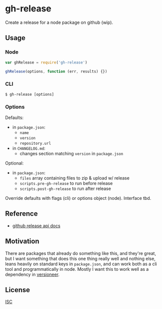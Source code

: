 # gh-release

Create a release for a node package on github (wip).

## Usage

### Node

```js
var ghRelease = require('gh-release')

ghRelease(options, function (err, results) {})
```

### CLI

```shell
$ gh-release [options]
```

### Options

Defaults:

* in `package.json`:
  * `name`
  * `version`
  * `repository.url`
* in `CHANGELOG.md`:
  * changes section matching `version` in `package.json`

Optional:

* in `package.json`:
  * `files` array containing files to zip & upload w/ release
  * `scripts.pre-gh-release` to run before release
  * `scripts.post-gh-release` to run after release

Override defaults with flags (cli) or options object (node). Interface tbd.

## Reference

* [github release api docs](https://developer.github.com/v3/repos/releases/)

## Motivation

There are packages that already do something like this, and they're great, but I want something that does this one thing really well and nothing else, leans heavily on standard keys in `package.json`, and can work both as a cli tool and programmatically in node. Mostly I want this to work well as a dependency in [versioneer](https://github.com/ngoldman/versioneer).

## License

[ISC](LICENSE.md)

